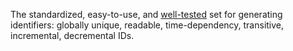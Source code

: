 The standardized, easy-to-use, and [well-tested](https://github.com/{{owner_id}}/{{project_id}}/tree/master/test) set for generating identifiers: globally unique, readable, time-dependency, transitive, incremental, decremental IDs.
